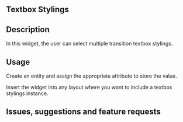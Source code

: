 ## Textbox Stylings

## Description

In this widget, the user can select multiple transition textbox stylings. 

## Usage

Create an entity and assign the appropriate attribute to store the value.

Insert the widget into any layout where you want to include a textbox stylings instance.  

## Issues, suggestions and feature requests
